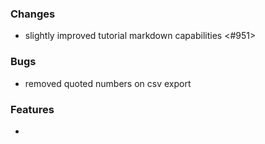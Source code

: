 ### Changes
* slightly improved tutorial markdown capabilities <#951>

### Bugs
* removed quoted numbers on csv export

### Features
- 